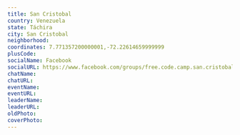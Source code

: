 ```yaml
---
title: San Cristobal
country: Venezuela
state: Táchira
city: San Cristobal
neighborhood: 
coordinates: 7.771357200000001,-72.22614659999999
plusCode:
socialName: Facebook
socialURL: https://www.facebook.com/groups/free.code.camp.san.cristobal.tachira
chatName:
chatURL:
eventName:
eventURL:
leaderName:
leaderURL:
oldPhoto: 
coverPhoto:
---
```

